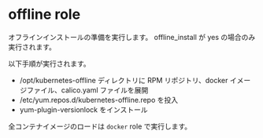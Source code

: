 # offline role

オフラインインストールの準備を実行します。
offline_install が yes の場合のみ実行されます。

以下手順が実行されます。

* /opt/kubernetes-offline ディレクトリに RPM リポジトリ、docker イメージファイル、calico.yaml ファイルを展開
* /etc/yum.repos.d/kubernetes-offline.repo を投入
* yum-plugin-versionlock をインストール

全コンテナイメージのロードは `docker` role で実行します。
